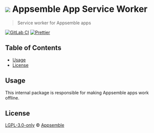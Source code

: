 # ![](https://gitlab.com/appsemble/appsemble/-/raw/0.32.1-test.5/config/assets/logo.svg) Appsemble App Service Worker

> Service worker for Appsemble apps

[![GitLab CI](https://gitlab.com/appsemble/appsemble/badges/0.32.1-test.5/pipeline.svg)](https://gitlab.com/appsemble/appsemble/-/releases/0.32.1-test.5)
[![Prettier](https://img.shields.io/badge/code_style-prettier-ff69b4.svg)](https://prettier.io)

## Table of Contents

- [Usage](#usage)
- [License](#license)

## Usage

This internal package is responsible for making Appsemble apps work offline.

## License

[LGPL-3.0-only](https://gitlab.com/appsemble/appsemble/-/blob/0.32.1-test.5/LICENSE.md) ©
[Appsemble](https://appsemble.com)
